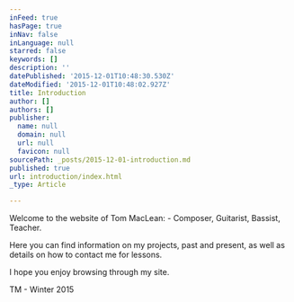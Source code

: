 ```yaml
---
inFeed: true
hasPage: true
inNav: false
inLanguage: null
starred: false
keywords: []
description: ''
datePublished: '2015-12-01T10:48:30.530Z'
dateModified: '2015-12-01T10:48:02.927Z'
title: Introduction
author: []
authors: []
publisher:
  name: null
  domain: null
  url: null
  favicon: null
sourcePath: _posts/2015-12-01-introduction.md
published: true
url: introduction/index.html
_type: Article

---
```

Welcome to the website of Tom MacLean: - Composer, Guitarist, Bassist, Teacher. 

Here you can find information on my projects, past and present, as well as details on how to contact me for lessons. 

I hope you enjoy browsing through my site. 

TM - Winter 2015